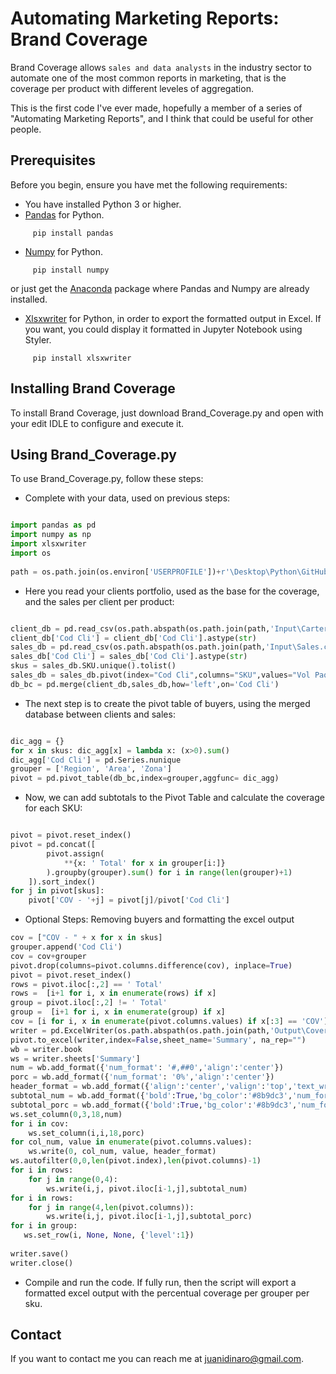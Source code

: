 # Automating Marketing Reports: Brand Coverage
Brand Coverage allows `sales and data analysts` in the industry sector to automate one of the most common reports in marketing,  that is the coverage per product with different leveles of aggregation. 

This is the first code I've ever made, hopefully a member of a series of "Automating Marketing Reports", and I think that could be useful for other people.

## Prerequisites

Before you begin, ensure you have met the following requirements:
* You have installed Python 3 or higher.
* [Pandas](https://pandas.pydata.org/docs/index.html) for Python. 
 ```
      pip install pandas
 ```
* [Numpy](https://numpy.org/) for Python. 
 ```
      pip install numpy
 ```
 or just get the [Anaconda](https://docs.continuum.io/anaconda/) package where Pandas and Numpy are already installed.
  * [Xlsxwriter](https://xlsxwriter.readthedocs.io/index.html) for Python, in order to export the formatted output in Excel. If you want, you could display it formatted in Jupyter Notebook using Styler.
 ```
      pip install xlsxwriter
 ```
 
 ## Installing Brand Coverage

To install Brand Coverage, just download Brand_Coverage.py and open with your edit IDLE to configure and execute it.

## Using Brand_Coverage.py

To use Brand_Coverage.py, follow these steps:

* Complete with your data, used on previous steps:
```python

import pandas as pd
import numpy as np
import xlsxwriter
import os
   
path = os.path.join(os.environ['USERPROFILE'])+r'\Desktop\Python\GitHub'  #set your path
```
* Here you read your clients portfolio, used as the base for the coverage, and the sales per client per product:
```python

client_db = pd.read_csv(os.path.abspath(os.path.join(path,'Input\Cartera.csv')),sep=",",header=0) 
client_db['Cod Cli'] = client_db['Cod Cli'].astype(str)
sales_db = pd.read_csv(os.path.abspath(os.path.join(path,'Input\Sales.csv')),sep=",",header=0)
sales_db['Cod Cli'] = sales_db['Cod Cli'].astype(str)
skus = sales_db.SKU.unique().tolist()
sales_db = sales_db.pivot(index="Cod Cli",columns="SKU",values="Vol Paq")
db_bc = pd.merge(client_db,sales_db,how='left',on='Cod Cli')
```

* The next step is to create the pivot table of buyers, using the merged database between clients and sales:

```python

dic_agg = {}
for x in skus: dic_agg[x] = lambda x: (x>0).sum() 
dic_agg['Cod Cli'] = pd.Series.nunique
grouper = ['Region', 'Area', 'Zona']
pivot = pd.pivot_table(db_bc,index=grouper,aggfunc= dic_agg)
```

* Now, we can add subtotals to the Pivot Table and calculate the coverage for each SKU:

```python

pivot = pivot.reset_index()
pivot = pd.concat([
        pivot.assign(
            **{x: ' Total' for x in grouper[i:]}
        ).groupby(grouper).sum() for i in range(len(grouper)+1)
    ]).sort_index()
for j in pivot[skus]:
    pivot['COV - '+j] = pivot[j]/pivot['Cod Cli']    
```

* Optional Steps: Removing buyers and formatting the excel output
```python
cov = ["COV - " + x for x in skus]
grouper.append('Cod Cli')
cov = cov+grouper
pivot.drop(columns=pivot.columns.difference(cov), inplace=True) 
pivot = pivot.reset_index()
rows = pivot.iloc[:,2] == ' Total'
rows =  [i+1 for i, x in enumerate(rows) if x]
group = pivot.iloc[:,2] != ' Total'
group =  [i+1 for i, x in enumerate(group) if x]
cov = [i for i, x in enumerate(pivot.columns.values) if x[:3] == 'COV']
writer = pd.ExcelWriter(os.path.abspath(os.path.join(path,'Output\Coverage.xlsx')),engine='xlsxwriter')
pivot.to_excel(writer,index=False,sheet_name='Summary', na_rep="")
wb = writer.book 
ws = writer.sheets['Summary']
num = wb.add_format({'num_format': '#,##0','align':'center'})
porc = wb.add_format({'num_format': '0%','align':'center'})
header_format = wb.add_format({'align':'center','valign':'top','text_wrap':True, 'bold':True,'bg_color':'#050978','font_color':'white'})
subtotal_num = wb.add_format({'bold':True,'bg_color':'#8b9dc3','num_format':'#,##0','align':'center','valign':'top'})
subtotal_porc = wb.add_format({'bold':True,'bg_color':'#8b9dc3','num_format':'0%','align':'center','valign':'top'})
ws.set_column(0,3,18,num)
for i in cov:
    ws.set_column(i,i,18,porc)
for col_num, value in enumerate(pivot.columns.values):
    ws.write(0, col_num, value, header_format)
ws.autofilter(0,0,len(pivot.index),len(pivot.columns)-1)
for i in rows:
    for j in range(0,4):
        ws.write(i,j, pivot.iloc[i-1,j],subtotal_num)
for i in rows:
    for j in range(4,len(pivot.columns)):
        ws.write(i,j, pivot.iloc[i-1,j],subtotal_porc)
for i in group:
   ws.set_row(i, None, None, {'level':1})
   
writer.save()
writer.close()
```
* Compile and run the code. If fully run, then the script will export a formatted excel output with the percentual coverage per grouper per sku.

## Contact
If you want to contact me you can reach me at juanidinaro@gmail.com.
